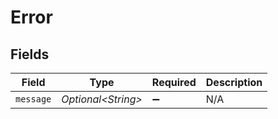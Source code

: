 # Error


## Fields

| Field               | Type                | Required            | Description         |
| ------------------- | ------------------- | ------------------- | ------------------- |
| `message`           | *Optional\<String>* | :heavy_minus_sign:  | N/A                 |